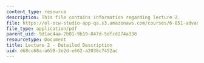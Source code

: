 ```yaml
---
content_type: resource
description: This file contains information regarding lecture 2.
file: https://ol-ocw-studio-app-qa.s3.amazonaws.com/courses/6-851-advanced-data-structures-spring-2012/d68cc68aa6583e2de662a2038c7452ac_MIT6_851S12_Lecture2.pdf
file_type: application/pdf
parent_uid: 9d1ac4aa-2b01-9b19-847d-5dfcd274a338
resourcetype: Document
title: Lecture 2 - Detailed Description
uid: d68cc68a-a658-3e2d-e662-a2038c7452ac
---
```

